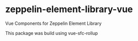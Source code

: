 # zeppelin-element-library-vue
Vue Components for Zeppelin Element Library


This package was build using vue-sfc-rollup
